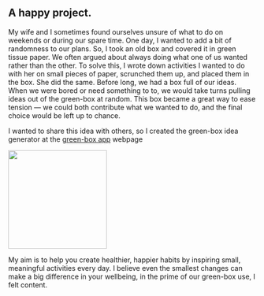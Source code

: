 <html lang="en">
<head>
    <meta charset="UTF-8">
    <meta name="viewport" content="width=device-width, initial-scale=1.0">
    <title>The Green-Box</title>
    <link rel="stylesheet" href="override.css">
</head>
<body>
    <article>
        <h1>A happy project.</h1>
        <p>My wife and I sometimes found ourselves unsure of what to do on weekends or during our spare time. One day, I wanted to add a bit of randomness to our plans. So, I took an old box and covered it in green tissue paper. We often argued about always doing what one of us wanted rather than the other. To solve this, I wrote down activities I wanted to do with her on small pieces of paper, scrunched them up, and placed them in the box. She did the same. Before long, we had a box full of our ideas. When we were bored or need something to to, we would take turns pulling ideas out of the green-box at random. This box became a great way to ease tension — we could both contribute what we wanted to do, and the final choice would be left up to chance.</p>
        <p>I wanted to share this idea with others, so I created the green-box idea generator at the <a href="https://www.green-box.app" target="_blank">green-box app</a> webpage</p>
        <p><img src="https://www.green-box.app/img/box.png" style="width:200px; height:auto;"></p>
        <p>My aim is to help you create healthier, happier habits by inspiring small, meaningful activities every day. I believe even the smallest changes can make a big difference in your wellbeing, in the prime of our green-box use, I felt content.</p>
    </article>
</body>
</html>
